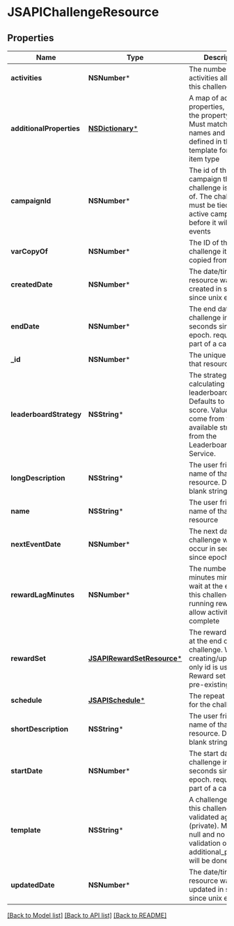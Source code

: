 # JSAPIChallengeResource

## Properties
Name | Type | Description | Notes
------------ | ------------- | ------------- | -------------
**activities** | **NSNumber*** | The number of activities allowed to this challenge | [optional] 
**additionalProperties** | [**NSDictionary***](JSAPIProperty.md) | A map of additional properties, keyed on the property name.  Must match the names and types defined in the template for this item type | [optional] 
**campaignId** | **NSNumber*** | The id of the campaign this challenge is a part of. The challenge must be tied to an active campaign before it will spawn events | [optional] 
**varCopyOf** | **NSNumber*** | The ID of the original challenge it was copied from | [optional] 
**createdDate** | **NSNumber*** | The date/time this resource was created in seconds since unix epoch | [optional] 
**endDate** | **NSNumber*** | The end date of this challenge in seconds since epoch. required if part of a campaign | [optional] 
**_id** | **NSNumber*** | The unique ID for that resource | [optional] 
**leaderboardStrategy** | **NSString*** | The strategy for calculating the leaderboard. Defaults to highest score. Value MUST come from the list of available strategies from the Leaderboard Service. | [optional] 
**longDescription** | **NSString*** | The user friendly name of that resource. Defaults to blank string | [optional] 
**name** | **NSString*** | The user friendly name of that resource | 
**nextEventDate** | **NSNumber*** | The next date this challenge will be occur in seconds since epoch | [optional] 
**rewardLagMinutes** | **NSNumber*** | The number of minutes minimum to wait at the end of this challenge before running rewards, to allow activities to complete | [optional] 
**rewardSet** | [**JSAPIRewardSetResource***](JSAPIRewardSetResource.md) | The rewards to give at the end of the challenge. When creating/updating only id is used. Reward set must be pre-existing | [optional] 
**schedule** | [**JSAPISchedule***](JSAPISchedule.md) | The repeat schedule for the challenge | [optional] 
**shortDescription** | **NSString*** | The user friendly name of that resource. Defaults to blank string | [optional] 
**startDate** | **NSNumber*** | The start date of this challenge in seconds since epoch. required if part of a campaign | [optional] 
**template** | **NSString*** | A challenge template this challenge is validated against (private). May be null and no validation of additional_properties will be done | [optional] 
**updatedDate** | **NSNumber*** | The date/time this resource was last updated in seconds since unix epoch | [optional] 

[[Back to Model list]](../README.md#documentation-for-models) [[Back to API list]](../README.md#documentation-for-api-endpoints) [[Back to README]](../README.md)


